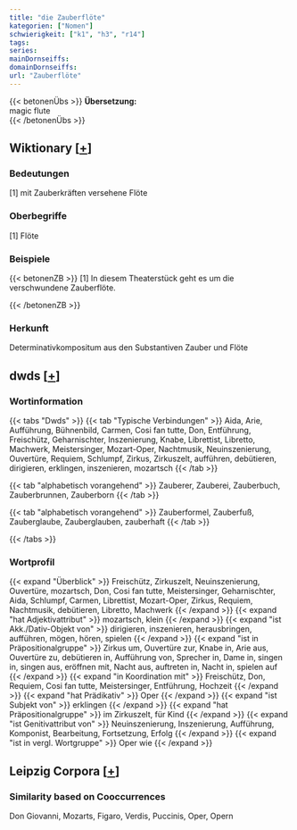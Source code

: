 ```yaml
---
title: "die Zauberflöte"
kategorien: ["Nomen"]
schwierigkeit: ["k1", "h3", "r14"]
tags:
series:
mainDornseiffs:
domainDornseiffs:
url: "Zauberflöte"
---
```


{{< betonenÜbs >}}
**Übersetzung:**  
magic flute  
{{< /betonenÜbs >}}

## Wiktionary [[+](https://de.wiktionary.org/wiki/Zauberflöte)]

### Bedeutungen
[1] mit Zauberkräften versehene Flöte  

### Oberbegriffe
[1] Flöte  

### Beispiele
{{< betonenZB >}}
[1] In diesem Theaterstück geht es um die verschwundene Zauberflöte.  

{{< /betonenZB >}}
### Herkunft
Determinativkompositum aus den Substantiven Zauber und Flöte  



## dwds [[+](https://www.dwds.de/wb/Zauberflöte)]

### Wortinformation
{{< tabs "Dwds" >}}
{{< tab "Typische Verbindungen" >}}
Aida, Arie, Aufführung, Bühnenbild, Carmen, Cosi fan tutte, Don, Entführung, Freischütz, Geharnischter, Inszenierung, Knabe, Librettist, Libretto, Machwerk, Meistersinger, Mozart-Oper, Nachtmusik, Neuinszenierung, Ouvertüre, Requiem, Schlumpf, Zirkus, Zirkuszelt, aufführen, debütieren, dirigieren, erklingen, inszenieren, mozartsch
{{< /tab >}}

{{< tab "alphabetisch vorangehend" >}}
Zauberer, Zauberei, Zauberbuch, Zauberbrunnen, Zauberborn
{{< /tab >}}

{{< tab "alphabetisch vorangehend" >}}
Zauberformel, Zauberfuß, Zauberglaube, Zauberglauben, zauberhaft
{{< /tab >}}

{{< /tabs >}}

### Wortprofil
{{< expand "Überblick" >}} Freischütz, Zirkuszelt, Neuinszenierung, Ouvertüre, mozartsch, Don, Cosi fan tutte, Meistersinger, Geharnischter, Aida, Schlumpf, Carmen, Librettist, Mozart-Oper, Zirkus, Requiem, Nachtmusik, debütieren, Libretto, Machwerk {{< /expand >}}
{{< expand "hat Adjektivattribut" >}} mozartsch, klein {{< /expand >}}
{{< expand "ist Akk./Dativ-Objekt von" >}} dirigieren, inszenieren, herausbringen, aufführen, mögen, hören, spielen {{< /expand >}}
{{< expand "ist in Präpositionalgruppe" >}} Zirkus um, Ouvertüre zur, Knabe in, Arie aus, Ouvertüre zu, debütieren in, Aufführung von, Sprecher in, Dame in, singen in, singen aus, eröffnen mit, Nacht aus, auftreten in, Nacht in, spielen auf {{< /expand >}}
{{< expand "in Koordination mit" >}} Freischütz, Don, Requiem, Cosi fan tutte, Meistersinger, Entführung, Hochzeit {{< /expand >}}
{{< expand "hat Prädikativ" >}} Oper {{< /expand >}}
{{< expand "ist Subjekt von" >}} erklingen {{< /expand >}}
{{< expand "hat Präpositionalgruppe" >}} im Zirkuszelt, für Kind {{< /expand >}}
{{< expand "ist Genitivattribut von" >}} Neuinszenierung, Inszenierung, Aufführung, Komponist, Bearbeitung, Fortsetzung, Erfolg {{< /expand >}}
{{< expand "ist in vergl. Wortgruppe" >}} Oper wie {{< /expand >}}

## Leipzig Corpora [[+](https://corpora.uni-leipzig.de/en/res?word=Zauberflöte&corpusId=deu_newscrawl-public_2018)]


### Similarity based on Cooccurrences
Don Giovanni, Mozarts, Figaro, Verdis, Puccinis, Oper, Opern

